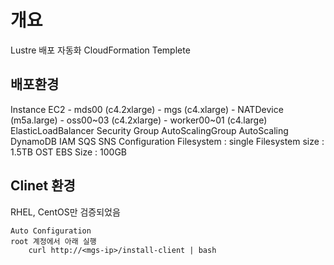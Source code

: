 # 개요
Lustre 배포 자동화 CloudFormation Templete

## 배포환경
Instance
    EC2
    - mds00 (c4.2xlarge)
    - mgs (c4.xlarge)
    - NATDevice (m5a.large)
    - oss00~03 (c4.2xlarge)
    - worker00~01 (c4.large)
    ElasticLoadBalancer
    Security Group
    AutoScalingGroup
    AutoScaling
    DynamoDB
    IAM
    SQS
    SNS
Configuration
    Filesystem  : single 
    Filesystem size : 1.5TB
    OST EBS Size : 100GB
    
## Clinet 환경
RHEL, CentOS만 검증되었음

    Auto Configuration
    root 계정에서 아래 실행
        curl http://<mgs-ip>/install-client | bash
    